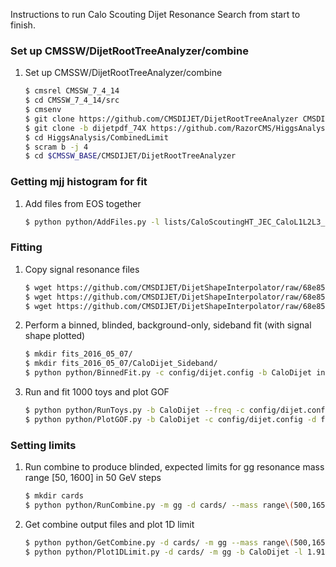 
Instructions to run Calo Scouting Dijet Resonance Search from start to finish.

### Set up CMSSW/DijetRootTreeAnalyzer/combine
1. Set up CMSSW/DijetRootTreeAnalyzer/combine
    
    ```sh
    $ cmsrel CMSSW_7_4_14
    $ cd CMSSW_7_4_14/src
    $ cmsenv
    $ git clone https://github.com/CMSDIJET/DijetRootTreeAnalyzer CMSDIJET/DijetRootTreeAnalyzer
    $ git clone -b dijetpdf_74X https://github.com/RazorCMS/HiggsAnalysis-CombinedLimit HiggsAnalysis/CombinedLimit
    $ cd HiggsAnalysis/CombinedLimit
    $ scram b -j 4
    $ cd $CMSSW_BASE/CMSDIJET/DijetRootTreeAnalyzer
    ```
    
### Getting mjj histogram for fit
1. Add files from EOS together
    
    ```sh
    $ python python/AddFiles.py -l lists/CaloScoutingHT_JEC_CaloL1L2L3_PFL2L3Residual_20160503_171912_reduced_skim.txt -o inputs/data_CaloScoutingHT_Run2015D_CaloDijet.root
    
    ```

### Fitting
1. Copy signal resonance files
    
    ```sh
    $ wget https://github.com/CMSDIJET/DijetShapeInterpolator/raw/68e8514f4da8849b99b7dfcf1a7834fa55aeefa6/ResonanceShapes_gg_13TeV_Scouting_Spring15.root -P inputs/
    $ wget https://github.com/CMSDIJET/DijetShapeInterpolator/raw/68e8514f4da8849b99b7dfcf1a7834fa55aeefa6/ResonanceShapes_qg_13TeV_Scouting_Spring15.root -P inputs/
    $ wget https://github.com/CMSDIJET/DijetShapeInterpolator/raw/68e8514f4da8849b99b7dfcf1a7834fa55aeefa6/ResonanceShapes_qq_13TeV_Scouting_Spring15.root -P inputs/
    ```

1. Perform a binned, blinded, background-only, sideband fit (with signal shape plotted)
    
    ```sh
    $ mkdir fits_2016_05_07/
    $ mkdir fits_2016_05_07/CaloDijet_Sideband/
    $ python python/BinnedFit.py -c config/dijet.config -b CaloDijet inputs/data_CaloScoutingHT_Run2015D_CaloDijet.root --lumi 1918 --fit-region Low,High --plot-region Low,High -d fits_2016_05_07/CaloDijet_Sideband/ -s inputs/ResonanceShapes_gg_13TeV_Scouting_Spring15.root -m gg --mass 750 --xsec 15
    
    ```
1. Run and fit 1000 toys and plot GOF
    
    ```sh
    $ python python/RunToys.py -b CaloDijet --freq -c config/dijet.config --lumi 1918 --fit-region Low,High  -d fits_2016_05_07/CaloDijet_Sideband/ -i fits_2016_05_07/CaloDijet_Sideband/DijetFitResults_CaloDijet.root  -t 1000 -s 0
    $ python python/PlotGOF.py -b CaloDijet -c config/dijet.config -d fits_2016_05_07/CaloDijet_Sideband/ -t fits_2016_05_07/CaloDijet_Sideband/toys_Freq_s0_CaloDijet.root -l 1918 --data
    ```

### Setting limits
1. Run combine to produce blinded, expected limits for gg resonance mass range [50, 1600] in 50 GeV steps
    
    ```sh
    $ mkdir cards
    $ python python/RunCombine.py -m gg -d cards/ --mass range\(500,1650,50\) -c config/dijet.config -i fits_2016_05_07/CaloDijet_Sideband/DijetFitResults_CaloDijet.root -b CaloDijet --rMax 20 --xsec 10 -l 1.918 --blind
    ```

1. Get combine output files and plot 1D limit
    ```sh
    $ python python/GetCombine.py -d cards/ -m gg --mass range\(500,1650,50\) -b CaloDijet --xsec 10 -l 1.918
    $ python python/Plot1DLimit.py -d cards/ -m gg -b CaloDijet -l 1.918
    ```




